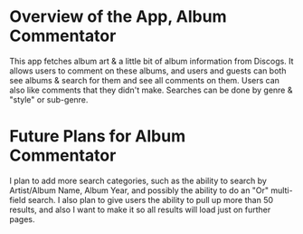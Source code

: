 <h1>Overview of the App, Album Commentator</h1>

This app fetches album art & a little bit of album information from Discogs. It allows users to comment on these albums, and users and guests can both see albums
& search for them and see all comments on them. Users can also like comments that they didn't make. Searches can be done by genre & "style" or sub-genre.

<h1>Future Plans for Album Commentator</h1>

I plan to add more search categories, such as the ability to search by Artist/Album Name, Album Year, and possibly the ability to do an "Or" multi-field search.
I also plan to give users the ability to pull up more than 50 results, and also I want to make it so all results will load just on further pages.
